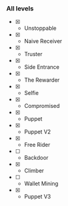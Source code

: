 ### All levels

- [x] - Unstoppable
- [x] - Naive Receiver
- [x] - Truster
- [x] - Side Entrance
- [x] - The Rewarder
- [x] - Selfie
- [x] - Compromised
- [x] - Puppet
- [x] - Puppet V2
- [x] - Free Rider
- [ ] - Backdoor
- [x] - Climber
- [ ] - Wallet Mining
- [x] - Puppet V3